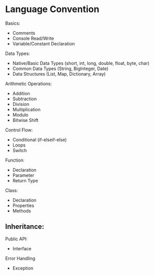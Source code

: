 # Language Convention

Basics:
- Comments
- Console Read/Write 
- Variable/Constant Declaration

Data Types:
- Native/Basic Data Types (short, int, long, double, float, byte, char) 
- Common Data Types (String, BigInteger, Date)
- Data Structures (List, Map, Dictionary, Array)

Arithmetic Operations:
- Addition
- Subtraction
- Division
- Multiplication
- Modulo
- Bitwise Shift

Control Flow:
- Conditional (if-elseif-else)
- Loops
- Switch

Function:
- Declaration
- Parameter
- Return Type

Class:
- Declaration
- Properties
- Methods

Inheritance:
- 

Public API:
- Interface

Error Handling
- Exception
